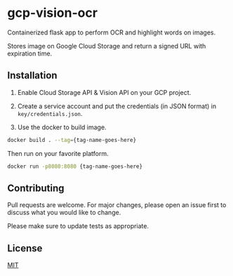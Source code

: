 # gcp-vision-ocr

Containerized flask app to perform OCR and highlight words on images.

Stores image on Google Cloud Storage and return a signed URL with expiration time.

## Installation

1. Enable Cloud Storage API & Vision API on your GCP project.

2. Create a service account and put the credentials (in JSON format) in `key/credentials.json`.

3. Use the docker to build image.

```bash
docker build . --tag={tag-name-goes-here}
```

Then run on your favorite platform.
```bash
docker run -p8080:8080 {tag-name-goes-here}
```

## Contributing
Pull requests are welcome. For major changes, please open an issue first to discuss what you would like to change.

Please make sure to update tests as appropriate.

## License
[MIT](https://choosealicense.com/licenses/mit/)
